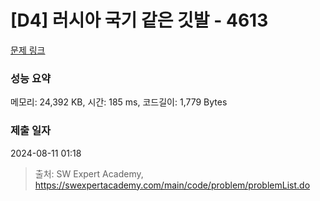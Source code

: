# [D4] 러시아 국기 같은 깃발 - 4613 

[문제 링크](https://swexpertacademy.com/main/code/problem/problemDetail.do?contestProbId=AWQl9TIK8qoDFAXj) 

### 성능 요약

메모리: 24,392 KB, 시간: 185 ms, 코드길이: 1,779 Bytes

### 제출 일자

2024-08-11 01:18



> 출처: SW Expert Academy, https://swexpertacademy.com/main/code/problem/problemList.do